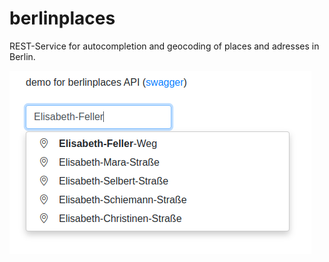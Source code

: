 # berlinplaces

REST-Service for autocompletion and geocoding of places and adresses in Berlin.

![example](example.png)
